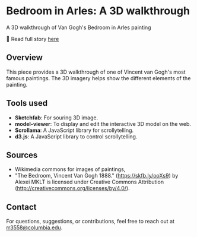 # Bedroom in Arles: A 3D walkthrough
 A 3D walkthrough of Van Gogh's Bedroom in Arles painting


🔗 Read full story [here](https://radhika3558.github.io/van-gogh-3d/)


## Overview
This piece provides a 3D walkthrough of one of Vincent van Gogh's most famous paintings. The 3D imagery helps show the different elements of the painting.



## Tools used

- **Sketchfab**: For souring 3D image.
- **model-viewer**: To display and edit the interactive 3D model on the web.
- **Scrollama**: A JavaScript library for scrollytelling.
- **d3.js**: A JavaScript library to control scrollytelling.

## Sources

- Wikimedia commons for images of paintings,
- "The Bedroom, Vincent Van Gogh 1888." (https://skfb.ly/ooXs9) by Alexei MKLT is licensed under Creative Commons Attribution (http://creativecommons.org/licenses/by/4.0/).

## Contact

For questions, suggestions, or contributions, feel free to reach out at [rr3558@columbia.edu](mailto:rr3558@columbia.edu).
